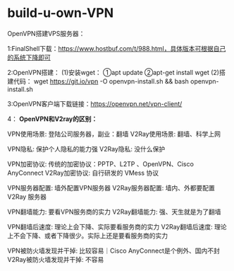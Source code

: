 # build-u-own-VPN

OpenVPN搭建VPS服务器：

1:FinalShell下载：https://www.hostbuf.com/t/988.html，具体版本可根据自己的系统下降即可

2:OpenVPN搭建：
 (1)安装wget： 
  ①apt update
  ②apt-get install wget
 (2)搭建代码： wget https://git.io/vpn -O openvpn-install.sh && bash openvpn-install.sh
 
3:OpenVPN客户端下载链接：https://openvpn.net/vpn-client/

4：
**OpenVPN和V2ray的区别：**

VPN使用场景:               登陆公司服务器，副业：翻墙
V2Ray使用场景:             翻墙、科学上网


VPN隐私:                  保护个人隐私的能力强
V2Ray隐私:                没什么保护

VPN加密协议:              传统的加密协议：PPTP、L2TP 、OpenVPN、Cisco AnyConnect
V2Ray加密协议:            自行研发的 VMess 协议

VPN服务器配置:            墙外配置VPN服务器
V2Ray服务器配置:          墙内、外都要配置V2Ray 服务器

VPN翻墙能力:              要看VPN服务商的实力
V2Ray翻墙能力:            强、天生就是为了翻墙

VPN翻墙后速度:            理论上会下降、实际要看服务商的实力
V2Ray翻墙后速度:          理论上不会下降、或者下降很少。实际上还是要看服务商的实力



VPN被防火墙发现并干掉:    比较容易｜Cisco AnyConnect是个例外、国内不封
V2Ray被防火墙发现并干掉:  不容易

